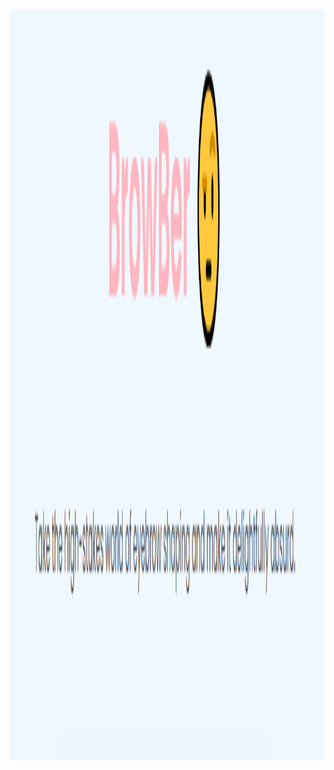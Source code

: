 <img width="3188" height="1202" alt="frame (3)" src="https://github.com/archana774/browber/blob/main/banner.PNG" />
